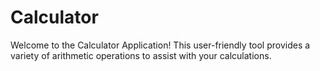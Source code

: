 # Calculator

Welcome to the Calculator Application! This user-friendly tool provides a variety of arithmetic operations to assist with your calculations.
